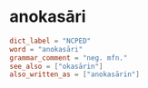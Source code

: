 # anokasāri

``` toml
dict_label = "NCPED"
word = "anokasāri"
grammar_comment = "neg. mfn."
see_also = ["okasārin"]
also_written_as = ["anokasārin"]
```

